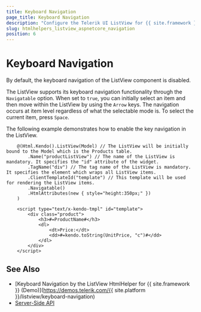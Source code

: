 ```yaml
---
title: Keyboard Navigation
page_title: Keyboard Navigation
description: "Configure the Telerik UI ListView for {{ site.framework }} to enable keyboard navigation."
slug: htmlhelpers_listview_aspnetcore_navigation
position: 6
---
```


# Keyboard Navigation

By default, the keyboard navigation of the ListView component is disabled.

The ListView supports its keyboard navigation functionality through the `Navigatable` option. When set to `true`, you can initially select an item and then move within the ListView by using the `Arrow` keys. The navigation occurs at item level regardless of what the selectable mode is. To select the current item, press `Space`.

The following example demonstrates how to enable the key navigation in the ListView.

```HtmlHelper
    @(Html.Kendo().ListView(Model) // The ListView will be initially bound to the Model which is the Products table.
        .Name("productListView") // The name of the ListView is mandatory. It specifies the "id" attribute of the widget.
        .TagName("div") // The tag name of the ListView is mandatory. It specifies the element which wraps all ListView items.
        .ClientTemplateId("template") // This template will be used for rendering the ListView items.
        .Navigatable()
        .HtmlAttributes(new { style="height:350px;" })
    )
```
```Template
    <script type="text/x-kendo-tmpl" id="template">
        <div class="product">
            <h3>#=ProductName#</h3>
            <dl>
                <dt>Price:</dt>
                <dd>#=kendo.toString(UnitPrice, "c")#</dd>
            </dl>
        </div>
    </script>
```

## See Also

* [Keyboard Navigation by the ListView HtmlHelper for {{ site.framework }} (Demo)](https://demos.telerik.com/{{ site.platform }}/listview/keyboard-navigation)
* [Server-Side API](/api/listview)
